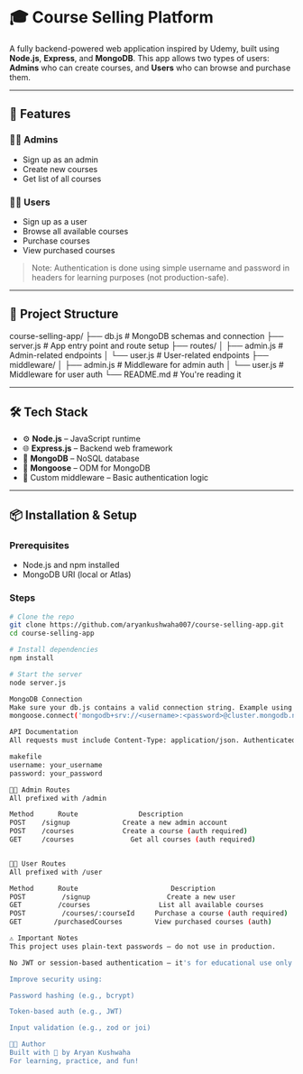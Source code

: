 # 🎓 Course Selling Platform

A fully backend-powered web application inspired by Udemy, built using **Node.js**, **Express**, and **MongoDB**. This app allows two types of users: **Admins** who can create courses, and **Users** who can browse and purchase them.

---

## 🚀 Features

### 👩‍🏫 Admins
- Sign up as an admin
- Create new courses
- Get list of all courses

### 👨‍🎓 Users
- Sign up as a user
- Browse all available courses
- Purchase courses
- View purchased courses

> Note: Authentication is done using simple username and password in headers for learning purposes (not production-safe).

---

## 📂 Project Structure
course-selling-app/
├── db.js # MongoDB schemas and connection
├── server.js # App entry point and route setup
├── routes/
│ ├── admin.js # Admin-related endpoints
│ └── user.js # User-related endpoints
├── middleware/
│ ├── admin.js # Middleware for admin auth
│ └── user.js # Middleware for user auth
└── README.md # You're reading it


---

## 🛠 Tech Stack

- ⚙️ **Node.js** – JavaScript runtime
- 🌐 **Express.js** – Backend web framework
- 🍃 **MongoDB** – NoSQL database
- 🧠 **Mongoose** – ODM for MongoDB
- 🔐 Custom middleware – Basic authentication logic

---

## 📦 Installation & Setup

### Prerequisites
- Node.js and npm installed
- MongoDB URI (local or Atlas)

### Steps

```bash
# Clone the repo
git clone https://github.com/aryankushwaha007/course-selling-app.git
cd course-selling-app

# Install dependencies
npm install

# Start the server
node server.js

MongoDB Connection
Make sure your db.js contains a valid connection string. Example using MongoDB Atlas:
mongoose.connect('mongodb+srv://<username>:<password>@cluster.mongodb.net/courses');

API Documentation
All requests must include Content-Type: application/json. Authenticated routes require headers:

makefile
username: your_username
password: your_password

👩‍🏫 Admin Routes
All prefixed with /admin

Method  	Route            	Description
POST   	/signup	            Create a new admin account
POST  	/courses          	Create a course (auth required)
GET	    /courses	          Get all courses (auth required)


👨‍🎓 User Routes
All prefixed with /user

Method     	Route                     	Description
POST	     /signup	               Create a new user
GET       	/courses	             List all available courses
POST	     /courses/:courseId    	Purchase a course (auth required)
GET	       /purchasedCourses      	View purchased courses (auth)

⚠️ Important Notes
This project uses plain-text passwords — do not use in production.

No JWT or session-based authentication — it's for educational use only.

Improve security using:

Password hashing (e.g., bcrypt)

Token-based auth (e.g., JWT)

Input validation (e.g., zod or joi)

👨‍💻 Author
Built with 💛 by Aryan Kushwaha
For learning, practice, and fun!




